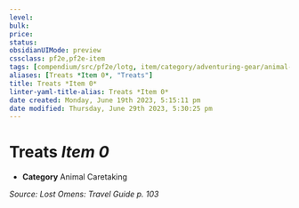 ```yaml
---
level:
bulk:
price:
status:
obsidianUIMode: preview
cssclass: pf2e,pf2e-item
tags: [compendium/src/pf2e/lotg, item/category/adventuring-gear/animal-caretaking]
aliases: [Treats *Item 0*, "Treats"]
title: Treats *Item 0*
linter-yaml-title-alias: Treats *Item 0*
date created: Monday, June 19th 2023, 5:15:11 pm
date modified: Thursday, June 29th 2023, 5:30:25 pm
---
```


# Treats *Item 0*

- **Category** Animal Caretaking

*Source: Lost Omens: Travel Guide p. 103*
